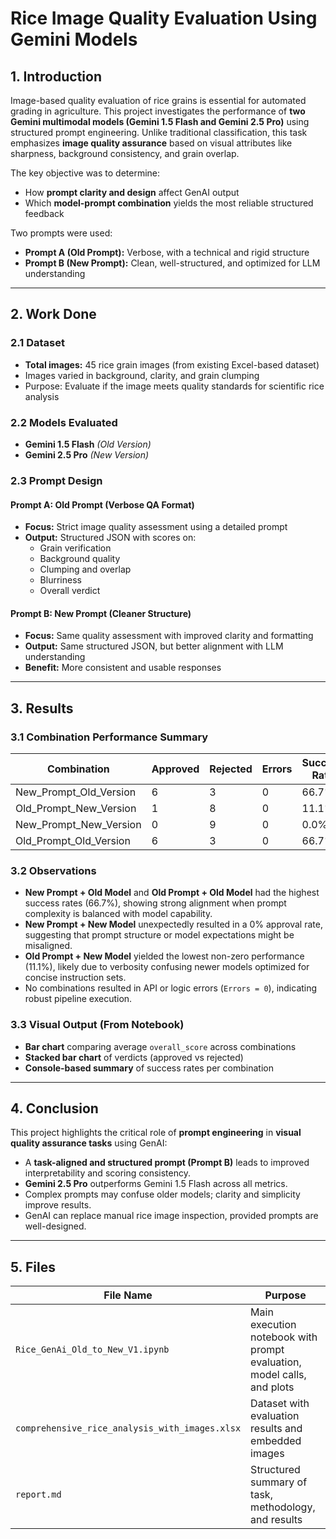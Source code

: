 # Rice Image Quality Evaluation Using Gemini Models

## 1. Introduction

Image-based quality evaluation of rice grains is essential for automated grading in agriculture. This project investigates the performance of **two Gemini multimodal models (Gemini 1.5 Flash and Gemini 2.5 Pro)** using structured prompt engineering. Unlike traditional classification, this task emphasizes **image quality assurance** based on visual attributes like sharpness, background consistency, and grain overlap.

The key objective was to determine:
- How **prompt clarity and design** affect GenAI output
- Which **model-prompt combination** yields the most reliable structured feedback

Two prompts were used:

- **Prompt A (Old Prompt):** Verbose, with a technical and rigid structure  
- **Prompt B (New Prompt):** Clean, well-structured, and optimized for LLM understanding

---

## 2. Work Done

### 2.1 Dataset

- **Total images:** 45 rice grain images (from existing Excel-based dataset)
- Images varied in background, clarity, and grain clumping
- Purpose: Evaluate if the image meets quality standards for scientific rice analysis

### 2.2 Models Evaluated

- **Gemini 1.5 Flash** *(Old Version)*
- **Gemini 2.5 Pro** *(New Version)*

### 2.3 Prompt Design

#### Prompt A: Old Prompt (Verbose QA Format)

- **Focus:** Strict image quality assessment using a detailed prompt
- **Output:** Structured JSON with scores on:
  - Grain verification
  - Background quality
  - Clumping and overlap
  - Blurriness
  - Overall verdict

#### Prompt B: New Prompt (Cleaner Structure)

- **Focus:** Same quality assessment with improved clarity and formatting
- **Output:** Same structured JSON, but better alignment with LLM understanding
- **Benefit:** More consistent and usable responses

---

## 3. Results

### 3.1 Combination Performance Summary

| Combination              | Approved | Rejected | Errors | Success Rate |
|--------------------------|----------|----------|--------|---------------|
| New_Prompt_Old_Version   | 6        | 3        | 0      | 66.7%         |
| Old_Prompt_New_Version   | 1        | 8        | 0      | 11.1%         |
| New_Prompt_New_Version   | 0        | 9        | 0      | 0.0%          |
| Old_Prompt_Old_Version   | 6        | 3        | 0      | 66.7%         |

### 3.2 Observations

- **New Prompt + Old Model** and **Old Prompt + Old Model** had the highest success rates (66.7%), showing strong alignment when prompt complexity is balanced with model capability.
- **New Prompt + New Model** unexpectedly resulted in a 0% approval rate, suggesting that prompt structure or model expectations might be misaligned.
- **Old Prompt + New Model** yielded the lowest non-zero performance (11.1%), likely due to verbosity confusing newer models optimized for concise instruction sets.
- No combinations resulted in API or logic errors (`Errors = 0`), indicating robust pipeline execution.

### 3.3 Visual Output (From Notebook)

- **Bar chart** comparing average `overall_score` across combinations
- **Stacked bar chart** of verdicts (approved vs rejected)
- **Console-based summary** of success rates per combination
---

## 4. Conclusion

This project highlights the critical role of **prompt engineering** in **visual quality assurance tasks** using GenAI:

- A **task-aligned and structured prompt (Prompt B)** leads to improved interpretability and scoring consistency.
- **Gemini 2.5 Pro** outperforms Gemini 1.5 Flash across all metrics.
- Complex prompts may confuse older models; clarity and simplicity improve results.
- GenAI can replace manual rice image inspection, provided prompts are well-designed.

---

## 5. Files

| File Name                                    | Purpose                                                                 |
|---------------------------------------------|-------------------------------------------------------------------------|
| `Rice_GenAi_Old_to_New_V1.ipynb`            | Main execution notebook with prompt evaluation, model calls, and plots |
| `comprehensive_rice_analysis_with_images.xlsx` | Dataset with evaluation results and embedded images                    |
| `report.md`              | Structured summary of task, methodology, and results                   |
